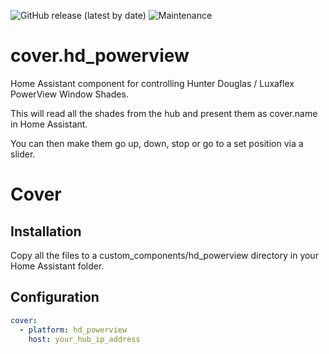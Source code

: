 ![GitHub release (latest by date)](https://img.shields.io/github/v/release/safepay/cover.hd_powerview) ![Maintenance](https://img.shields.io/maintenance/yes/2019.svg)



# cover.hd_powerview
Home Assistant component for controlling Hunter Douglas / Luxaflex PowerView Window Shades.

This will read all the shades from the hub and present them as cover.name in Home Assistant.

You can then make them go up, down, stop or go to a set position via a slider.

# Cover
## Installation
Copy all the files to a custom_components/hd_powerview directory in your Home Assistant folder.

## Configuration
```yaml
cover:
  - platform: hd_powerview
    host: your_hub_ip_address
```
